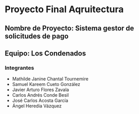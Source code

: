 # Proyecto Final Aqruitectura

## Nombre de Proyecto: Sistema gestor de solicitudes de pago
## Equipo: Los Condenados

### Integrantes
- Mathilde Janine Chantal Tournemire
- Samuel Kareem Cueto González
- Javier Arturo Flores Zavala
- Carlos Andrés Conde Besil
- José Carlos Acosta García
- Ángel Heredia Vázquez
